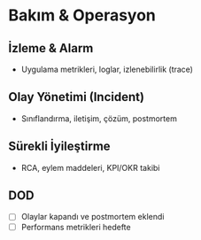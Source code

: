 # Bakım & Operasyon

## İzleme & Alarm
- Uygulama metrikleri, loglar, izlenebilirlik (trace)

## Olay Yönetimi (Incident)
- Sınıflandırma, iletişim, çözüm, postmortem

## Sürekli İyileştirme
- RCA, eylem maddeleri, KPI/OKR takibi

## DOD
- [ ] Olaylar kapandı ve postmortem eklendi
- [ ] Performans metrikleri hedefte
